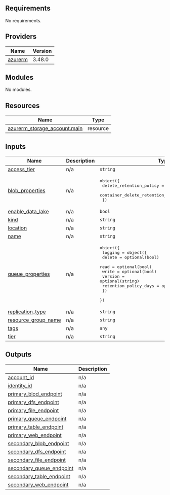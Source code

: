 <!-- BEGINNING OF PRE-COMMIT-TERRAFORM DOCS HOOK -->
## Requirements

No requirements.

## Providers

| Name | Version |
|------|---------|
| <a name="provider_azurerm"></a> [azurerm](#provider\_azurerm) | 3.48.0 |

## Modules

No modules.

## Resources

| Name | Type |
|------|------|
| [azurerm_storage_account.main](https://registry.terraform.io/providers/hashicorp/azurerm/latest/docs/resources/storage_account) | resource |

## Inputs

| Name | Description | Type | Default | Required |
|------|-------------|------|---------|:--------:|
| <a name="input_access_tier"></a> [access\_tier](#input\_access\_tier) | n/a | `string` | n/a | yes |
| <a name="input_blob_properties"></a> [blob\_properties](#input\_blob\_properties) | n/a | <pre>object({<br>    delete_retention_policy           = optional(number)<br>    container_delete_retention_policy = optional(number)<br>  })</pre> | `null` | no |
| <a name="input_enable_data_lake"></a> [enable\_data\_lake](#input\_enable\_data\_lake) | n/a | `bool` | `false` | no |
| <a name="input_kind"></a> [kind](#input\_kind) | n/a | `string` | n/a | yes |
| <a name="input_location"></a> [location](#input\_location) | n/a | `string` | n/a | yes |
| <a name="input_name"></a> [name](#input\_name) | n/a | `string` | n/a | yes |
| <a name="input_queue_properties"></a> [queue\_properties](#input\_queue\_properties) | n/a | <pre>object({<br>    logging = object({<br>      delete                = optional(bool)<br>      read                  = optional(bool)<br>      write                 = optional(bool)<br>      version               = optional(string)<br>      retention_policy_days = optional(number)<br>    })<br>  })</pre> | `null` | no |
| <a name="input_replication_type"></a> [replication\_type](#input\_replication\_type) | n/a | `string` | n/a | yes |
| <a name="input_resource_group_name"></a> [resource\_group\_name](#input\_resource\_group\_name) | n/a | `string` | n/a | yes |
| <a name="input_tags"></a> [tags](#input\_tags) | n/a | `any` | n/a | yes |
| <a name="input_tier"></a> [tier](#input\_tier) | n/a | `string` | n/a | yes |

## Outputs

| Name | Description |
|------|-------------|
| <a name="output_account_id"></a> [account\_id](#output\_account\_id) | n/a |
| <a name="output_identity_id"></a> [identity\_id](#output\_identity\_id) | n/a |
| <a name="output_primary_blod_endpoint"></a> [primary\_blod\_endpoint](#output\_primary\_blod\_endpoint) | n/a |
| <a name="output_primary_dfs_endpoint"></a> [primary\_dfs\_endpoint](#output\_primary\_dfs\_endpoint) | n/a |
| <a name="output_primary_file_endpoint"></a> [primary\_file\_endpoint](#output\_primary\_file\_endpoint) | n/a |
| <a name="output_primary_queue_endpoint"></a> [primary\_queue\_endpoint](#output\_primary\_queue\_endpoint) | n/a |
| <a name="output_primary_table_endpoint"></a> [primary\_table\_endpoint](#output\_primary\_table\_endpoint) | n/a |
| <a name="output_primary_web_endpoint"></a> [primary\_web\_endpoint](#output\_primary\_web\_endpoint) | n/a |
| <a name="output_secondary_blob_endpoint"></a> [secondary\_blob\_endpoint](#output\_secondary\_blob\_endpoint) | n/a |
| <a name="output_secondary_dfs_endpoint"></a> [secondary\_dfs\_endpoint](#output\_secondary\_dfs\_endpoint) | n/a |
| <a name="output_secondary_file_endpoint"></a> [secondary\_file\_endpoint](#output\_secondary\_file\_endpoint) | n/a |
| <a name="output_secondary_queue_endpoint"></a> [secondary\_queue\_endpoint](#output\_secondary\_queue\_endpoint) | n/a |
| <a name="output_secondary_table_endpoint"></a> [secondary\_table\_endpoint](#output\_secondary\_table\_endpoint) | n/a |
| <a name="output_secondary_web_endpoint"></a> [secondary\_web\_endpoint](#output\_secondary\_web\_endpoint) | n/a |
<!-- END OF PRE-COMMIT-TERRAFORM DOCS HOOK -->
